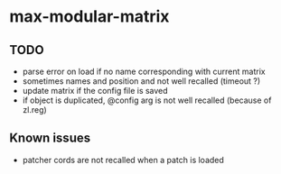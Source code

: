 # max-modular-matrix


## TODO

- parse error on load if no name corresponding with current matrix
- sometimes names and position and not well recalled (timeout ?)
- update matrix if the config file is saved
- if object is duplicated, @config arg is not well recalled (because of zl.reg)

## Known issues
- patcher cords are not recalled when a patch is loaded
